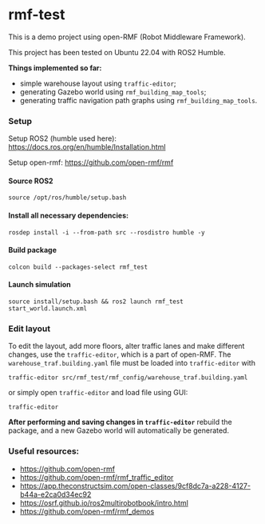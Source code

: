 # rmf-test
This is a demo project using open-RMF (Robot Middleware Framework).

This project has been tested on Ubuntu 22.04 with ROS2 Humble.

<b>Things implemented so far:</b>
* simple warehouse layout using ```traffic-editor```;
* generating Gazebo world using ```rmf_building_map_tools```;
* generating traffic navigation path graphs using ```rmf_building_map_tools```.

### Setup

Setup ROS2 (humble used here): https://docs.ros.org/en/humble/Installation.html

Setup open-rmf: https://github.com/open-rmf/rmf

#### Source ROS2
```
source /opt/ros/humble/setup.bash
```

#### Install all necessary dependencies:
```
rosdep install -i --from-path src --rosdistro humble -y
```

#### Build package
```
colcon build --packages-select rmf_test
```

#### Launch simulation
```
source install/setup.bash && ros2 launch rmf_test start_world.launch.xml
```

### Edit layout
To edit the layout, add more floors, alter traffic lanes and make different changes, use the ```traffic-editor```, which is a part of open-RMF. The ```warehouse_traf.building.yaml``` file must be loaded into ```traffic-editor``` with
```
traffic-editor src/rmf_test/rmf_config/warehouse_traf.building.yaml
```
or simply open ```traffic-editor``` and load file using GUI:
```
traffic-editor
```
<b>After performing and saving changes in ```traffic-editor```</b> rebuild the package, and a new Gazebo world will automatically be generated.


### Useful resources:
* https://github.com/open-rmf
* https://github.com/open-rmf/rmf_traffic_editor
* https://app.theconstructsim.com/open-classes/9cf8dc7a-a228-4127-b44a-e2ca0d34ec92
* https://osrf.github.io/ros2multirobotbook/intro.html
* https://github.com/open-rmf/rmf_demos